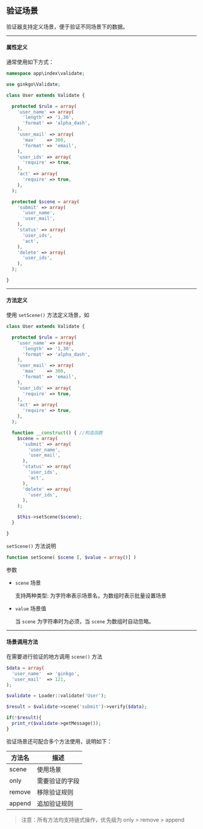## 验证场景

验证器支持定义场景，便于验证不同场景下的数据。

----------

#### 属性定义

通常使用如下方式：

``` php
namespace app\index\validate;

use ginkgo\Validate;

class User extends Validate {

  protected $rule = array(
    'user_name' => array(
      'length' => '1,30',
      'format' => 'alpha_dash',
    ),
    'user_mail' => array(
      'max'    => 300,
      'format' => 'email',
    ),
    'user_ids' => array(
      'require' => true,
    ),
    'act' => array(
      'require' => true,
    ),
  );

  protected $scene = array(
    'submit' => array(
      'user_name',
      'user_mail',
    ),
    'status' => array(
      'user_ids',
      'act',
    ),
    'delete' => array(
      'user_ids',
    ),
  );

}
```

----------

#### 方法定义

使用 `setScene()` 方法定义场景，如

``` php
class User extends Validate {

  protected $rule = array(
    'user_name' => array(
      'length' => '1,30',
      'format' => 'alpha_dash',
    ),
    'user_mail' => array(
      'max'    => 300,
      'format' => 'email',
    ),
    'user_ids' => array(
      'require' => true,
    ),
    'act' => array(
      'require' => true,
    ),
  );

  function __construct() { //构造函数
    $scene = array(
      'submit' => array(
        'user_name',
        'user_mail',
      ),
      'status' => array(
        'user_ids',
        'act',
      ),
      'delete' => array(
        'user_ids',
      ),
    );

    $this->setScene($scene);
  }

}
```

`setScene()` 方法说明

``` php
function setScene( $scene [, $value = array()] )
```

参数

* `scene` 场景

  支持两种类型: 为字符串表示场景名，为数组时表示批量设置场景

* `value` 场景值

  当 `scene` 为字符串时为必须，当 `scene` 为数组时自动忽略。

----------

#### 场景调用方法

在需要进行验证的地方调用 `scene()` 方法

``` php
$data = array(
  'user_name'  => 'ginkgo',
  'user_mail'  => 121,
);

$validate = Loader::validate('User');

$result = $validate->scene('submit')->verify($data);

if(!$result){
  print_r($validate->getMessage());
}
```

验证场景还可配合多个方法使用，说明如下：

| 方法名 | 描述 |
| - | - |
| scene | 使用场景 |
| only | 需要验证的字段 |
| remove | 移除验证规则 |
| append | 追加验证规则 |

> 注意：所有方法均支持链式操作，优先级为 only &gt; remove &gt; append
